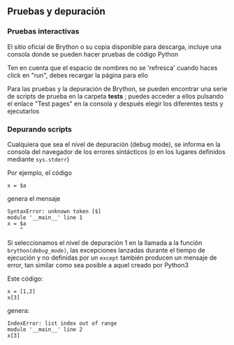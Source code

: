 Pruebas y depuraci&oacute;n
---------------------------

### Pruebas interactivas

El sitio oficial de Brython o su copia disponible para descarga, incluye una consola donde se pueden hacer pruebas de c&oacute;digo Python

Ten en cuenta que el espacio de nombres no se 'refresca' cuando haces click en "run", debes recargar la p&aacute;gina para ello

Para las pruebas y la depuraci&oacute;n de Brython, se pueden encontrar una serie de scripts de prueba en la carpeta __tests__ ; puedes acceder a ellos pulsando el enlace "Test pages" en la consola y despu&eacute;s elegir los diferentes tests y ejecutarlos

### Depurando scripts

Cualquiera que sea el nivel de depuraci&oacute;n (debug mode), se informa en la consola del navegador de los errores sint&aacute;cticos (o en los lugares definidos mediante `sys.stderr`)

Por ejemplo, el c&oacute;digo

    x = $a

genera el mensaje

    SyntaxError: unknown token [$]
    module '__main__' line 1
    x = $a
        ^

Si seleccionamos el nivel de depuraci&oacute;n 1 en la llamada a la funci&oacute;n <code>brython(_debug\_mode_)</code>, las excepciones lanzadas durante el tiempo de ejecuci&oacute;n y no definidas por un `except` tambi&eacute;n producen un mensaje de error, tan similar como sea posible a aquel creado por Python3

Este código:

    x = [1,2]
    x[3]

genera:

    IndexError: list index out of range
    module '__main__' line 2
    x[3]
